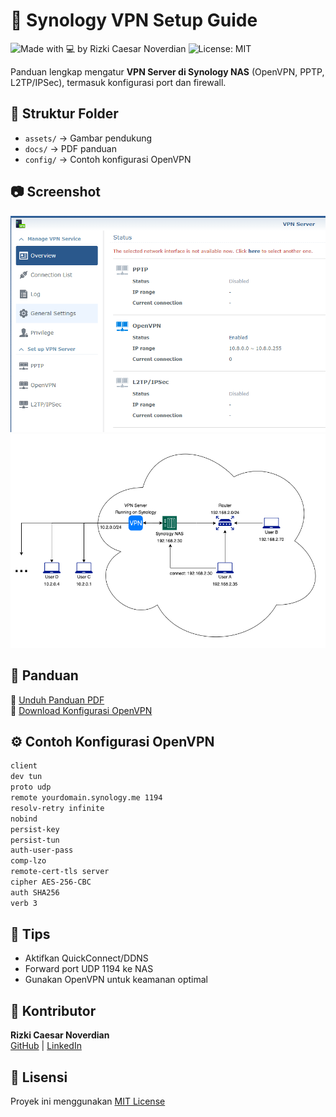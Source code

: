 # 🔐 Synology VPN Setup Guide
![Made with 💻 by Rizki Caesar Noverdian](https://img.shields.io/badge/Made%20by-Rizki%20Caesar%20Noverdian-blue)
![License: MIT](https://img.shields.io/badge/License-MIT-yellow.svg)

Panduan lengkap mengatur **VPN Server di Synology NAS** (OpenVPN, PPTP, L2TP/IPSec), termasuk konfigurasi port dan firewall.

## 📂 Struktur Folder
- `assets/` → Gambar pendukung
- `docs/` → PDF panduan
- `config/` → Contoh konfigurasi OpenVPN

## 📷 Screenshot
![VPN Settings di Synology](assets/vpnsynology.png)
![Topologi Jaringan VPN](assets/Topologisynology.png)

## 📄 Panduan
📄 [Unduh Panduan PDF](docs/panduan-setup-vpn-synology.pdf)  
🔐 [Download Konfigurasi OpenVPN](config/VPNConfig.ovpn)

## ⚙️ Contoh Konfigurasi OpenVPN

```bash
client
dev tun
proto udp
remote yourdomain.synology.me 1194
resolv-retry infinite
nobind
persist-key
persist-tun
auth-user-pass
comp-lzo
remote-cert-tls server
cipher AES-256-CBC
auth SHA256
verb 3
```

## 🧠 Tips
- Aktifkan QuickConnect/DDNS
- Forward port UDP 1194 ke NAS
- Gunakan OpenVPN untuk keamanan optimal

## 👤 Kontributor
**Rizki Caesar Noverdian**  
[GitHub](https://github.com/caesarnoverdian) | [LinkedIn](https://linkedin.com/in/rizki-caesar-noverdian-5296b9a4)

## 📜 Lisensi
Proyek ini menggunakan [MIT License](LICENSE)
